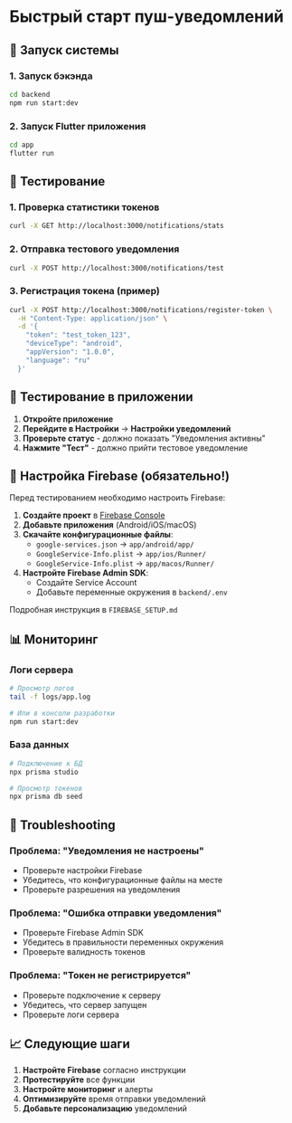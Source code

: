 # Быстрый старт пуш-уведомлений

## 🚀 Запуск системы

### 1. Запуск бэкэнда

```bash
cd backend
npm run start:dev
```

### 2. Запуск Flutter приложения

```bash
cd app
flutter run
```

## 🧪 Тестирование

### 1. Проверка статистики токенов

```bash
curl -X GET http://localhost:3000/notifications/stats
```

### 2. Отправка тестового уведомления

```bash
curl -X POST http://localhost:3000/notifications/test
```

### 3. Регистрация токена (пример)

```bash
curl -X POST http://localhost:3000/notifications/register-token \
  -H "Content-Type: application/json" \
  -d '{
    "token": "test_token_123",
    "deviceType": "android",
    "appVersion": "1.0.0",
    "language": "ru"
  }'
```

## 📱 Тестирование в приложении

1. **Откройте приложение**
2. **Перейдите в Настройки** → **Настройки уведомлений**
3. **Проверьте статус** - должно показать "Уведомления активны"
4. **Нажмите "Тест"** - должно прийти тестовое уведомление

## 🔧 Настройка Firebase (обязательно!)

Перед тестированием необходимо настроить Firebase:

1. **Создайте проект** в [Firebase Console](https://console.firebase.google.com/)
2. **Добавьте приложения** (Android/iOS/macOS)
3. **Скачайте конфигурационные файлы**:
   - `google-services.json` → `app/android/app/`
   - `GoogleService-Info.plist` → `app/ios/Runner/`
   - `GoogleService-Info.plist` → `app/macos/Runner/`
4. **Настройте Firebase Admin SDK**:
   - Создайте Service Account
   - Добавьте переменные окружения в `backend/.env`

Подробная инструкция в `FIREBASE_SETUP.md`

## 📊 Мониторинг

### Логи сервера

```bash
# Просмотр логов
tail -f logs/app.log

# Или в консоли разработки
npm run start:dev
```

### База данных

```bash
# Подключение к БД
npx prisma studio

# Просмотр токенов
npx prisma db seed
```

## 🐛 Troubleshooting

### Проблема: "Уведомления не настроены"

- Проверьте настройки Firebase
- Убедитесь, что конфигурационные файлы на месте
- Проверьте разрешения на уведомления

### Проблема: "Ошибка отправки уведомления"

- Проверьте Firebase Admin SDK
- Убедитесь в правильности переменных окружения
- Проверьте валидность токенов

### Проблема: "Токен не регистрируется"

- Проверьте подключение к серверу
- Убедитесь, что сервер запущен
- Проверьте логи сервера

## 📈 Следующие шаги

1. **Настройте Firebase** согласно инструкции
2. **Протестируйте** все функции
3. **Настройте мониторинг** и алерты
4. **Оптимизируйте** время отправки уведомлений
5. **Добавьте персонализацию** уведомлений
